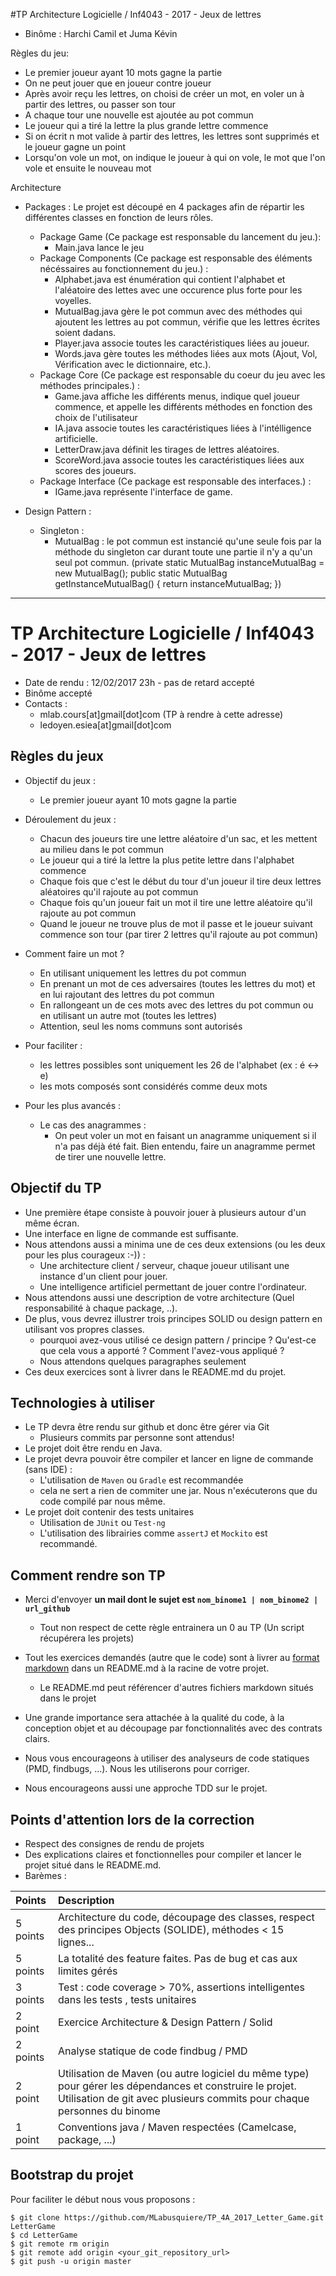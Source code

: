 #TP Architecture Logicielle / Inf4043 - 2017 - Jeux de lettres

-  Binôme  : Harchi Camil et Juma Kévin

Règles du jeu:

  - Le premier joueur ayant 10 mots gagne la partie
  - On ne peut jouer que en joueur contre joueur
  - Après avoir reçu les lettres, on choisi de créer un mot, en voler un à partir des lettres, ou passer son tour
  -  A chaque tour une nouvelle est ajoutée au pot commun
  - Le joueur qui a tiré la lettre la plus grande lettre commence
  - Si on écrit n mot valide à partir des lettres, les lettres sont supprimés et le joueur gagne un point
  - Lorsqu'on vole un mot, on indique le joueur à qui on vole, le mot que l'on vole et ensuite le nouveau mot 

Architecture
 - Packages : 
 Le projet est découpé en 4 packages afin de répartir les différentes classes en fonction de leurs rôles.
    - Package Game (Ce package est responsable du lancement du jeu.): 
      - Main.java lance le jeu
    - Package Components (Ce package est responsable des éléments nécéssaires au fonctionnement du jeu.) : 
      - Alphabet.java est énumération qui contient l'alphabet et l'aléatoire des lettes avec une occurence plus forte pour les voyelles.
      - MutualBag.java gère le pot commun avec des méthodes qui ajoutent les lettres au pot commun, vérifie que les lettres écrites soient dadans.
      - Player.java associe toutes les caractéristiques liées au joueur.
      - Words.java gère toutes les méthodes liées aux mots (Ajout, Vol, Vérification avec le dictionnaire, etc.).
    - Package Core (Ce package est responsable du coeur du jeu avec les méthodes principales.) : 
      - Game.java affiche les différents menus, indique quel joueur commence, et appelle les différents méthodes en fonction des choix de l'utilisateur
      - IA.java associe toutes les caractéristiques liées à l'intélligence artificielle.
      - LetterDraw.java définit les tirages de lettres aléatoires.
      - ScoreWord.java associe toutes les caractéristiques liées aux scores des joueurs.
    - Package Interface (Ce package est responsable des interfaces.) : 
      - IGame.java représente l'interface de game.
      
 - Design Pattern :
    - Singleton : 
        - MutualBag : le pot commun est instancié qu'une seule fois par la méthode du singleton car durant toute une partie il n'y a qu'un seul pot commun. (private static MutualBag instanceMutualBag = new MutualBag(); public static MutualBag getInstanceMutualBag() { return instanceMutualBag; })


_______________________________________________________________________________________________________________________________________
# TP Architecture Logicielle / Inf4043 - 2017 - Jeux de lettres

- Date de rendu : 12/02/2017 23h - pas de retard accepté
- Binôme accepté
- Contacts : 
  - mlab.cours[at]gmail[dot]com (TP à rendre à cette adresse)
  - ledoyen.esiea[at]gmail[dot]com

## Règles du jeux 

- Objectif du jeux :
  - Le premier joueur ayant 10 mots gagne la partie

- Déroulement du jeux :
  - Chacun des joueurs tire une lettre aléatoire d'un sac, et les mettent au milieu dans le pot commun
  - Le joueur qui a tiré la lettre la plus petite lettre dans l'alphabet commence
  - Chaque fois que c'est le début du tour d'un joueur il tire deux lettres aléatoires qu'il rajoute au pot commun
  - Chaque fois qu'un joueur fait un mot il tire une lettre aléatoire qu'il rajoute au pot commun
  - Quand le joueur ne trouve plus de mot il passe et le joueur suivant commence son tour (par tirer 2 lettres qu'il rajoute au pot commun)

- Comment faire un mot ?
  - En utilisant uniquement les lettres du pot commun
  - En prenant un mot de ces adversaires (toutes les lettres du mot) et en lui rajoutant des lettres du pot commun
  - En rallongeant un de ces mots avec des lettres du pot commun ou en utilisant un autre mot (toutes les lettres)
  - Attention, seul les noms communs sont autorisés

- Pour faciliter :
  - les lettres possibles sont uniquement les 26 de l'alphabet (ex : é <-> e)
  - les mots composés sont considérés comme deux mots

- Pour les plus avancés :
  - Le cas des anagrammes :
    - On peut voler un mot en faisant un anagramme uniquement si il n'a pas déjà été fait. Bien entendu, faire un anagramme permet de tirer une nouvelle lettre.

## Objectif du TP

- Une première étape consiste à pouvoir jouer à plusieurs autour d'un même écran.
- Une interface en ligne de commande est suffisante.
- Nous attendons aussi a minima une de ces deux extensions (ou les deux pour les plus courageux :-)) :
  - Une architecture client / serveur, chaque joueur utilisant une instance d'un client pour jouer.
  - Une intelligence artificiel permettant de jouer contre l'ordinateur.
- Nous attendons aussi une description de votre architecture (Quel responsabilité à chaque package, ..).
- De plus, vous devrez illustrer trois principes SOLID ou design pattern en utilisant vos propres classes. 
  - pourquoi avez-vous utilisé ce design pattern / principe ? Qu'est-ce que cela vous a apporté ? Comment l'avez-vous appliqué ?
  - Nous attendons quelques paragraphes seulement
- Ces deux exercices sont à livrer dans le README.md du projet.

## Technologies à utiliser 

- Le TP devra être rendu sur github et donc être gérer via Git
  - Plusieurs commits par personne sont attendus! 
- Le projet doit être rendu en Java. 
- Le projet devra pouvoir être compiler et lancer en ligne de commande (sans IDE) :
  - L'utilisation de `Maven` ou `Gradle` est recommandée 
  - cela ne sert a rien de commiter une jar. Nous n'exécuterons que du code compilé par nous même.
- Le projet doit contenir des tests unitaires
  - Utilisation de `JUnit` ou `Test-ng`
  - L'utilisation des librairies comme `assertJ` et `Mockito` est recommandé.

## Comment rendre son TP

- Merci d'envoyer **un mail dont le sujet est `nom_binome1 | nom_binome2 | url_github`**
  - Tout non respect de cette règle entrainera un 0 au TP (Un script récupérera les projets)
- Tout les exercices demandés (autre que le code) sont à livrer au [format markdown](https://guides.github.com/features/mastering-markdown/) dans un README.md à la racine de votre projet.
  - Le README.md peut référencer d'autres fichiers markdown situés dans le projet 

- Une grande importance sera attachée à la qualité du code, à la conception objet et au découpage par fonctionnalités avec des contrats clairs. 
- Nous vous encourageons à utiliser des analyseurs de code statiques (PMD, findbugs, ...). Nous les utiliserons pour corriger.
- Nous encourageons aussi une approche TDD sur le projet. 

## Points d'attention lors de la correction

- Respect des consignes de rendu de projets
- Des explications claires et fonctionnelles pour compiler et lancer le projet situé dans le README.md. 
- Barèmes :

| Points | Description           | 
| :----- |:-------------| 
|5 points | Architecture du code, découpage des classes, respect des principes Objects (SOLIDE), méthodes < 15 lignes... |
|5 points | La totalité des feature faites. Pas de bug et cas aux limites gérés  |
|3 points | Test : code coverage > 70%, assertions intelligentes dans les tests , tests unitaires |
|2 point  | Exercice Architecture & Design Pattern / Solid |
|2 points | Analyse statique de code findbug / PMD |
|2 point  | Utilisation de Maven (ou autre logiciel du même type) pour gérer les dépendances et construire le projet. Utilisation de git avec plusieurs commits pour chaque personnes du binome |
|1 point  | Conventions java / Maven respectées (Camelcase, package, ...) |

## Bootstrap du projet

Pour faciliter le début nous vous proposons :

```
$ git clone https://github.com/MLabusquiere/TP_4A_2017_Letter_Game.git LetterGame
$ cd LetterGame
$ git remote rm origin
$ git remote add origin <your_git_repository_url>
$ git push -u origin master
```
